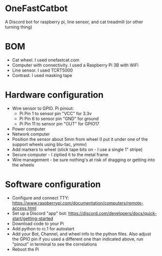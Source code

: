 # OneFastCatbot
A Discord bot for raspberry pi, line sensor, and cat treadmill (or other turning thing)

# BOM
 - Cat wheel. I used onefastcat.com
 - Computer with connectivity. I used a Raspberry Pi 3B with WiFi
 - Line sensor. I used TCRT5000
 - Contrast. I used masking tape

# Hardware configuration
 - Wire sensor to GPIO. Pi pinout:
   - Pi Pin 1 to sensor pin "VCC" for 3.3v
   - Pi Pin 6 to sensor pin "GND" for ground
   - Pi Pin 11 to sensor pin "OUT" for GPIO17
 - Power computer
 - Network computer
 - Position the sensor about 5mm from wheel (I put it under one of the support wheels using blu-tac, ymmv)
 - Add markers to wheel (stick tape bits on - I use a single 1" stripe)
 - Secure computer - I ziptied it to the metal frame
 - Wire management - be sure nothing's at risk of dragging or getting into the wheels

# Software configuration
 - Configure and connect TTY: https://www.raspberrypi.com/documentation/computers/remote-access.html
 - Set up a Discord "app" bot: https://discord.com/developers/docs/quick-start/getting-started
 - Download code to your Pi
 - Add python to rc.1 for autostart
 - Add your Bot, Channel, and wheel info to the python files. Also adjust the GPIO pin if you used a different one than indicated above, run "pinout" in terminal to see the correlations
 - Reboot the Pi
